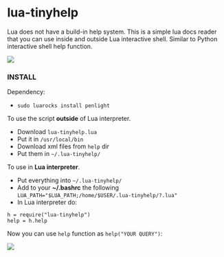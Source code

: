 # lua-tinyhelp
Lua does not have a build-in help system. This is a simple lua docs reader that you can use inside and outside Lua interactive shell.
Similar to Python interactive shell help function.

![](http://i.imgur.com/8G8zLYz.png)


### INSTALL

Dependency:

- `sudo luarocks install penlight`


To use the script **outside** of Lua interpreter.

- Download `lua-tinyhelp.lua`
- Put it in `/usr/local/bin`
- Download xml files from `help` dir
- Put them in `~/.lua-tinyhelp/`


To use in **Lua interpreter**.

- Put everything into `~/.lua-tinyhelp/`
- Add to your **~/.bashrc** the following `LUA_PATH="$LUA_PATH;/home/$USER/.lua-tinyhelp/?.lua"`
- In Lua interpreter do:

```
h = require("lua-tinyhelp")
help = h.help
```

Now you can use `help` function as `help("YOUR QUERY")`:


![](http://i.imgur.com/rZQ8gMu.png)

